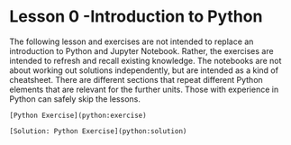 # Lesson 0 -Introduction to Python

The following lesson and exercises are not intended to replace an introduction
to Python and Jupyter Notebook. Rather, the exercises are intended to refresh
and recall existing knowledge. The notebooks are not about working out
solutions independently, but are intended as a kind of cheatsheet. There are
different sections that repeat different Python elements that are relevant for
the further units. Those with experience in Python can safely skip the lessons. 

```{admonition} Notebooks 
[Python Exercise](python:exercise)

[Solution: Python Exercise](python:solution)
```

